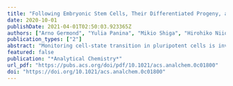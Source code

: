 ```yaml
---
title: "Following Embryonic Stem Cells, Their Differentiated Progeny, and Cell-State Changes During iPS Reprogramming by Raman Spectroscopy"
date: 2020-10-01
publishDate: 2021-04-01T02:50:03.923365Z
authors: ["Arno Germond", "Yulia Panina", "Mikio Shiga", "Hirohiko Niioka", "Tomonobu M. Watanabe"]
publication_types: ["2"]
abstract: "Monitoring cell-state transition in pluripotent cells is invaluable for application and basic research. In this study, we demonstrate the pertinence of noninvasive, label-free Raman spectroscopy to monitor and characterize the cell-state transition of mouse stem cells undergoing reprogramming. Using an isogenic cell line of mouse stem cells, reprogramming from neuronal cells was performed, and we showcase a comparative analysis of living single-cell spectral data of the original stem cells, their neuronal progenitors, and reprogrammed cells. Neural network, regression models, and ratiometric analyses were used to discriminate the cell states and extract several important biomarkers specific to differentiation or reprogramming. Our results indicated that the Raman spectrum allowed us to build a low-dimensional space allowing us to monitor and characterize the dynamics of cell-state transition at a single-cell level, scattered in heterogeneous populations. The ability of monitoring pluripotency by Raman spectroscopy and distinguishing differences between ES and reprogrammed cells is also discussed."
featured: false
publication: "*Analytical Chemistry*"
url_pdf: "https://pubs.acs.org/doi/pdf/10.1021/acs.analchem.0c01800"
doi: "https://doi.org/10.1021/acs.analchem.0c01800"
---
```


